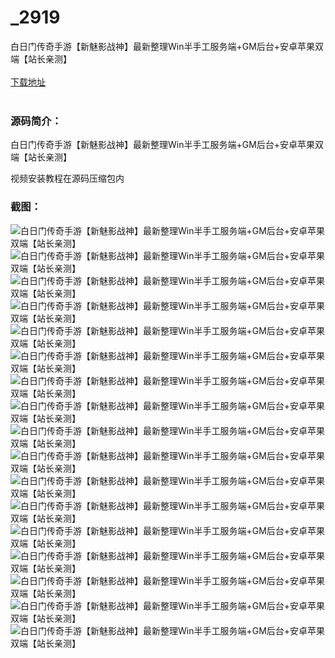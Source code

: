 # _2919
白日门传奇手游【新魅影战神】最新整理Win半手工服务端+GM后台+安卓苹果双端【站长亲测】
<br/></br>
[下载地址](https://www.uuid2.com/2919.html "下载地址")
<br/></br>
<h3>源码简介：</h3>
<p>白日门传奇手游【新魅影战神】最新整理Win半手工服务端+GM后台+安卓苹果双端【站长亲测】<p>
<p>视频安装教程在源码压缩包内<p>
<h3>截图：</h3>
<img src="https://www.uuid2.com/wp-content/uploads/img/202204/3601335809.jpg" alt="白日门传奇手游【新魅影战神】最新整理Win半手工服务端+GM后台+安卓苹果双端【站长亲测】"><img src="https://www.uuid2.com/wp-content/uploads/img/202204/3601335646.jpg" alt="白日门传奇手游【新魅影战神】最新整理Win半手工服务端+GM后台+安卓苹果双端【站长亲测】"><img src="https://www.uuid2.com/wp-content/uploads/img/202204/3601335692.jpg" alt="白日门传奇手游【新魅影战神】最新整理Win半手工服务端+GM后台+安卓苹果双端【站长亲测】"><img src="https://www.uuid2.com/wp-content/uploads/img/202204/3601335451.jpg" alt="白日门传奇手游【新魅影战神】最新整理Win半手工服务端+GM后台+安卓苹果双端【站长亲测】"><img src="https://www.uuid2.com/wp-content/uploads/img/202204/3601335930.jpg" alt="白日门传奇手游【新魅影战神】最新整理Win半手工服务端+GM后台+安卓苹果双端【站长亲测】"><img src="https://www.uuid2.com/wp-content/uploads/img/202204/3601335454.jpg" alt="白日门传奇手游【新魅影战神】最新整理Win半手工服务端+GM后台+安卓苹果双端【站长亲测】"><img src="https://www.uuid2.com/wp-content/uploads/img/202204/0b9eab5955.jpg" alt="白日门传奇手游【新魅影战神】最新整理Win半手工服务端+GM后台+安卓苹果双端【站长亲测】"><img src="https://www.uuid2.com/wp-content/uploads/img/202204/0b9eab5463.jpg" alt="白日门传奇手游【新魅影战神】最新整理Win半手工服务端+GM后台+安卓苹果双端【站长亲测】"><img src="https://www.uuid2.com/wp-content/uploads/img/202204/0b9eab5386.jpg" alt="白日门传奇手游【新魅影战神】最新整理Win半手工服务端+GM后台+安卓苹果双端【站长亲测】"><img src="https://www.uuid2.com/wp-content/uploads/img/202204/0b9eab5739.jpg" alt="白日门传奇手游【新魅影战神】最新整理Win半手工服务端+GM后台+安卓苹果双端【站长亲测】"><img src="https://www.uuid2.com/wp-content/uploads/img/202204/0b9eab5815.jpg" alt="白日门传奇手游【新魅影战神】最新整理Win半手工服务端+GM后台+安卓苹果双端【站长亲测】"><img src="https://www.uuid2.com/wp-content/uploads/img/202204/0b9eab5155.jpg" alt="白日门传奇手游【新魅影战神】最新整理Win半手工服务端+GM后台+安卓苹果双端【站长亲测】"><img src="https://www.uuid2.com/wp-content/uploads/img/202204/0b9eab5280.jpg" alt="白日门传奇手游【新魅影战神】最新整理Win半手工服务端+GM后台+安卓苹果双端【站长亲测】"><img src="https://www.uuid2.com/wp-content/uploads/img/202204/9175258835.jpg" alt="白日门传奇手游【新魅影战神】最新整理Win半手工服务端+GM后台+安卓苹果双端【站长亲测】"><img src="https://www.uuid2.com/wp-content/uploads/img/202204/9175258603.jpg" alt="白日门传奇手游【新魅影战神】最新整理Win半手工服务端+GM后台+安卓苹果双端【站长亲测】"><img src="https://www.uuid2.com/wp-content/uploads/img/202204/9175258430.jpg" alt="白日门传奇手游【新魅影战神】最新整理Win半手工服务端+GM后台+安卓苹果双端【站长亲测】"><img src="https://www.uuid2.com/wp-content/uploads/img/202204/9175258688.jpg" alt="白日门传奇手游【新魅影战神】最新整理Win半手工服务端+GM后台+安卓苹果双端【站长亲测】">

